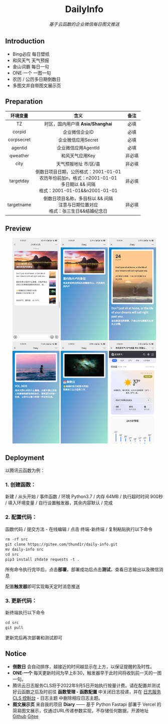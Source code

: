 <h1 align="center">DailyInfo</h1>
<h6 align="center">基于云函数的企业微信每日图文推送</h6>

## Introduction

- Bing必应 每日壁纸
- 和风天气 天气预报
- 金山词霸 每日一句
- ONE·一个 一图一句
- 农历 / 公历多日期倒数日
- 多图文并自带图文展示页

## Preparation

|  环境变量  |                             含义                             |  备注  |
| :--------: | :----------------------------------------------------------: | :----: |
|     TZ     |              时区，国内用户填 **Asia/Shanghai**              |  必填  |
|   corpid   |                        企业微信企业ID                        |  必填  |
| corpsecret |                      企业微信应用Secret                      |  必填  |
|  agentid   |                     企业微信应用AgentId                      |  必填  |
|  qweather  |                       和风天气应用Key                        | 非必填 |
|    city    |                    天气预报地址 市/区/县                     | 非必填 |
| targetday  | 倒数日项目日期，公历格式：2001-01-01<br />农历年份前加n，格式：n2001-01-01<br />多日期以 && 间隔<br />格式：2001-01-01&&n2001-01-01 | 非必填 |
| targetname | 倒数日项目名称，多目标以 && 间隔<br />注意与日期位置对应<br />格式：张三生日&&结婚纪念日 | 非必填 |

## Preview

<div align=center><img src="pic/首页.jpg" width="150" alt="DiaryIndex"/>  <img src="pic/必应.jpg" width="150" alt="DiaryShow"/>  <img src="pic/金山.jpg" width="150" alt="DiaryShow"/></div>

<div align=center><img src="pic/一个.jpg" width="150" alt="DiaryShow"/>  <img src="pic/倒数.jpg" width="150" alt="DiaryShow"/>  <img src="pic/和风.jpg" width="150" alt="DiaryShow"/></div>

## Deployment

以腾讯云函数为例：

### 1. 创建函数：

新建 / 从头开始 / 事件函数 / 环境 Python3.7 / 内存 64MB / 执行超时时间 900秒 / 填入环境变量 / 自行设置触发器，其余内容默认 / 完成

### 2. 配置代码：

函数代码 / 提交方法 - 在线编辑 / 点击 终端-新终端 / 复制粘贴执行以下命令

```shell
rm -rf src
git clone https://gitee.com/thund1r/daily-info.git
mv daily-info src
cd src
pip3 install zhdate requests -t .
```

所有命令执行完毕后，点击**部署**，部署成功后点击**测试**，查看日志输出以及微信消息

配置**触发器**即可实现每天定时消息推送

### 3. 更新代码：

新终端执行以下命令

```shell
cd src
git pull
```

更新完后再次部署和测试即可

## Notice

- **倒数日** 会自动排序，越接近的时间越显示在上方，以保证提醒的及时性。
- **ONE·一个** 每天更新时间为早上8:30，触发器早于此时间将收到前一天的一图一句。
- 腾讯云日志服务CLS将于2022年9月5日开始执行按量计费。请在配置并测试好云函数之后及时前往 **函数管理 - 函数配置** 中关闭日志投递，并在 [日志服务 CLS 控制台](https://console.cloud.tencent.com/cls) - 日志主题 中删除相应日志主题。
- **图文展示页** 来自我的项目 **Diary** —— 基于 Python Fastapi 部署于 Vercel 的简易图文展示，仅通过URL传递参数实现，不存储任何数据，开源地址  [Github](https://github.com/Thund1R/diary)     [Gitee](https://gitee.com/thund1r/diary)
